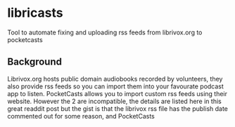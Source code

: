 # libricasts
Tool to automate fixing and uploading rss feeds from librivox.org to pocketcasts
## Background
Librivox.org hosts public domain audiobooks recorded by volunteers, they also provide rss feeds so you can import them into your favourate podcast app to listen. PocketCasts allows you to import custom rss feeds using their website. However the 2 are incompatible, the details are listed here in this great readdit post but the gist is that the librivox rss file has the publish date commented out for some reason, and PocketCasts 